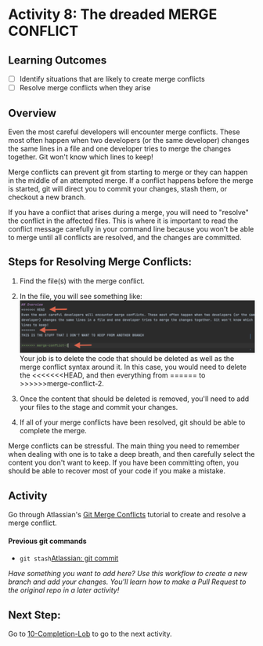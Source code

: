 # Activity 8: The dreaded MERGE CONFLICT

## Learning Outcomes
- [ ] Identify situations that are likely to create merge conflicts
- [ ] Resolve merge conflicts when they arise

## Overview
Even the most careful developers will encounter merge conflicts. These most often happen when two developers (or the same
developer) changes the same lines in a file and one developer tries to merge the changes together. Git won't know which
lines to keep!

Merge conflicts can prevent git from starting to merge or they can happen in the middle of an attempted merge. If a
conflict happens before the merge is started, git will direct you to commit your changes, stash them, or checkout a new 
branch. 

If you have a conflict that arises during a merge, you will need to "resolve" the conflict in the affected files. 
This is where it is important to read the conflict message carefully in your command line because you won't be able to 
merge until all conflicts are resolved, and the changes are committed.

## Steps for Resolving Merge Conflicts:
1. Find the file(s) with the merge conflict. 
2. In the file, you will see something like:
![merge conflict image](../assets/mergeconflict.png)
Your job is to delete the code that should be deleted as well as the merge conflict syntax around it. 
   In this case, you would need to delete the <<<<<<<HEAD, and then everything from ====== to >>>>>>merge-conflict-2.
    
3. Once the content that should be deleted is removed, you'll need to add your files to the stage and commit your changes. 
4. If all of your merge conflicts have been resolved, git should be able to complete the merge.

Merge conflicts can be stressful. The main thing you need to remember when dealing with one is to take a deep breath, 
and then carefully select the content you don't want to keep. If you have been committing often, you should be able to 
recover most of your code if you make a mistake. 

## Activity
Go through Atlassian's [Git Merge Conflicts](https://www.atlassian.com/git/tutorials/using-branches/merge-conflicts)
tutorial to create and resolve a merge conflict.


#### Previous git commands
- `git stash`[Atlassian: git commit](https://www.atlassian.com/git/tutorials/saving-changes/git-commit)


*Have something you want to add here? Use this workflow to create a new branch and add your changes. You'll learn how to 
make a Pull Request to the original repo in a later activity!*

## Next Step:
Go to [10-Completion-Lob](10-completion-log.md) to go to the next activity.